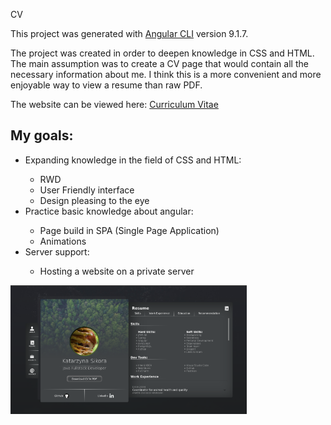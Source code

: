 <h21> CV </h1>

This project was generated with [Angular CLI](https://github.com/angular/angular-cli) version 9.1.7.

The project was created in order to deepen knowledge in CSS and HTML.
The main assumption was to create a CV page that would contain all the necessary information about me. I think this is a more convenient and more enjoyable way to view a resume than raw PDF.

The website can be viewed here: [Curriculum Vitae](https://sikorakatarzyna.pl)

<h2>My goals:</h2>
<ul>
  <li>Expanding knowledge in the field of CSS and HTML:</li>
    <ul>
      <li>RWD</li>
      <li>User Friendly interface</li>
      <li>Design pleasing to the eye</li>
  </ul>
    
   <li>Practice basic knowledge about angular:</li>
    <ul>
      <li>Page build in SPA (Single Page Application)</li>
      <li>Animations</li>
    </ul>

   <li>Server support:</li>
    <ul>
      <li>Hosting a website on a private server</li>
    </ul>
</ul>

<img src="https://raw.githubusercontent.com/Kasia-Sikora/Web-CV/master/src/assets/Screenshot.jpg" width="75%" height="75%">
